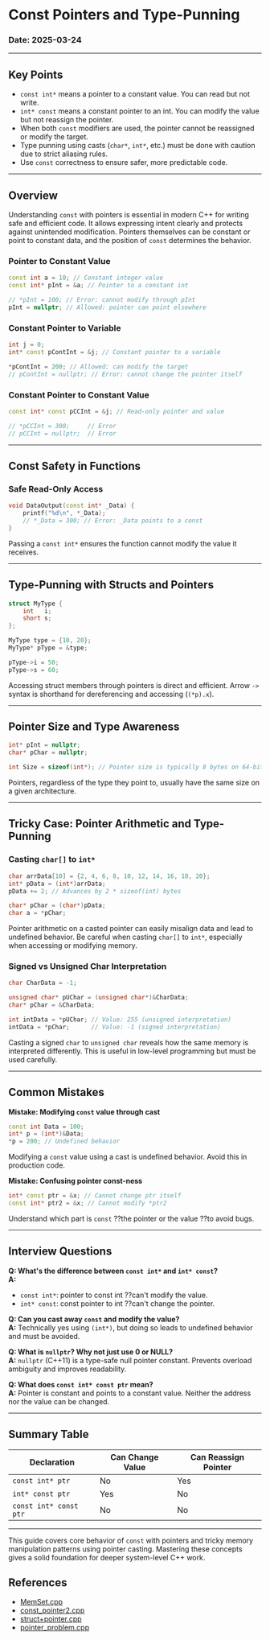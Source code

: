 ﻿# Const Pointers and Type-Punning 

### Date: 2025-03-24

---

## Key Points

- `const int*` means a pointer to a constant value. You can read but not write.
- `int* const` means a constant pointer to an int. You can modify the value but not reassign the pointer.
- When both `const` modifiers are used, the pointer cannot be reassigned or modify the target.
- Type punning using casts (`char*`, `int*`, etc.) must be done with caution due to strict aliasing rules.
- Use `const` correctness to ensure safer, more predictable code.

---

## Overview

Understanding `const` with pointers is essential in modern C++ for writing safe and efficient code. It allows expressing intent clearly and protects against unintended modification. Pointers themselves can be constant or point to constant data, and the position of `const` determines the behavior.

### Pointer to Constant Value

```cpp
const int a = 10; // Constant integer value
const int* pInt = &a; // Pointer to a constant int

// *pInt = 100; // Error: cannot modify through pInt
pInt = nullptr; // Allowed: pointer can point elsewhere
```

### Constant Pointer to Variable

```cpp
int j = 0;
int* const pContInt = &j; // Constant pointer to a variable

*pContInt = 200; // Allowed: can modify the target
// pContInt = nullptr; // Error: cannot change the pointer itself
```

### Constant Pointer to Constant Value

```cpp
const int* const pCCInt = &j; // Read-only pointer and value

// *pCCInt = 300;     // Error
// pCCInt = nullptr;  // Error
```

---

## Const Safety in Functions

### Safe Read-Only Access
```cpp
void DataOutput(const int* _Data) {
    printf("%d\n", *_Data);
    // *_Data = 300; // Error: _Data points to a const
}
```
Passing a `const int*` ensures the function cannot modify the value it receives.

---

## Type-Punning with Structs and Pointers

```cpp
struct MyType {
    int   i;
    short s;
};

MyType type = {10, 20};
MyType* pType = &type;

pType->i = 50;
pType->s = 60;
```

Accessing struct members through pointers is direct and efficient. Arrow `->` syntax is shorthand for dereferencing and accessing (`(*p).x`).

---

## Pointer Size and Type Awareness

```cpp
int* pInt = nullptr;
char* pChar = nullptr;

int Size = sizeof(int*); // Pointer size is typically 8 bytes on 64-bit systems
```

Pointers, regardless of the type they point to, usually have the same size on a given architecture.

---

## Tricky Case: Pointer Arithmetic and Type-Punning

### Casting `char[]` to `int*`
```cpp
char arrData[10] = {2, 4, 6, 8, 10, 12, 14, 16, 18, 20};
int* pData = (int*)arrData;
pData += 2; // Advances by 2 * sizeof(int) bytes

char* pChar = (char*)pData;
char a = *pChar;
```
Pointer arithmetic on a casted pointer can easily misalign data and lead to undefined behavior. Be careful when casting `char[]` to `int*`, especially when accessing or modifying memory.

### Signed vs Unsigned Char Interpretation
```cpp
char CharData = -1;

unsigned char* pUChar = (unsigned char*)&CharData;
char* pChar = &CharData;

int intData = *pUChar; // Value: 255 (unsigned interpretation)
intData = *pChar;      // Value: -1 (signed interpretation)
```
Casting a signed `char` to `unsigned char` reveals how the same memory is interpreted differently. This is useful in low-level programming but must be used carefully.

---

## Common Mistakes

**Mistake: Modifying `const` value through cast**
```cpp
const int Data = 100;
int* p = (int*)&Data;
*p = 200; // Undefined behavior
```
Modifying a `const` value using a cast is undefined behavior. Avoid this in production code.

**Mistake: Confusing pointer const-ness**
```cpp
int* const ptr = &x; // Cannot change ptr itself
const int* ptr2 = &x; // Cannot modify *ptr2
```
Understand which part is `const` ??the pointer or the value ??to avoid bugs.

---

## Interview Questions

**Q: What's the difference between `const int*` and `int* const`?**  
**A:**
- `const int*`: pointer to const int ??can't modify the value.
- `int* const`: const pointer to int ??can't change the pointer.

**Q: Can you cast away `const` and modify the value?**  
**A:** Technically yes using `(int*)`, but doing so leads to undefined behavior and must be avoided.

**Q: What is `nullptr`? Why not just use 0 or NULL?**  
**A:** `nullptr` (C++11) is a type-safe null pointer constant. Prevents overload ambiguity and improves readability.

**Q: What does `const int* const ptr` mean?**  
**A:** Pointer is constant and points to a constant value. Neither the address nor the value can be changed.

---

## Summary Table

| Declaration | Can Change Value | Can Reassign Pointer |
|------------|------------------|----------------------|
| `const int* ptr` | No               | Yes                  |
| `int* const ptr` | Yes              | No                   |
| `const int* const ptr` | No        | No                   |

---

This guide covers core behavior of `const` with pointers and tricky memory manipulation patterns using pointer casting. Mastering these concepts gives a solid foundation for deeper system-level C++ work.

## References

- [MemSet.cpp](codes/MemSet.cpp)
- [const_pointer2.cpp](codes/const_pointer2.cpp)
- [struct+pointer.cpp](codes/struct+pointer.cpp)
- [pointer_problem.cpp](codes/pointer_problem.cpp)

